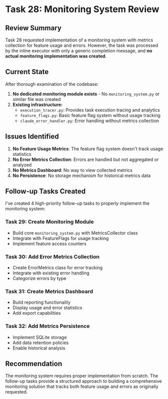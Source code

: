 # Task 28: Monitoring System Review

## Review Summary

Task 28 requested implementation of a monitoring system with metrics collection for feature usage and errors. However, the task was processed by the inline executor with only a generic completion message, and **no actual monitoring implementation was created**.

## Current State

After thorough examination of the codebase:

1. **No dedicated monitoring module exists** - No `monitoring_system.py` or similar file was created
2. **Existing infrastructure:**
   - `execution_tracer.py`: Provides task execution tracing and analytics
   - `feature_flags.py`: Basic feature flag system without usage tracking
   - `claude_error_handler.py`: Error handling without metrics collection

## Issues Identified

1. **No Feature Usage Metrics**: The feature flag system doesn't track usage statistics
2. **No Error Metrics Collection**: Errors are handled but not aggregated or analyzed
3. **No Metrics Dashboard**: No way to view collected metrics
4. **No Persistence**: No storage mechanism for historical metrics data

## Follow-up Tasks Created

I've created 4 high-priority follow-up tasks to properly implement the monitoring system:

### Task 29: Create Monitoring Module
- Build core `monitoring_system.py` with MetricsCollector class
- Integrate with FeatureFlags for usage tracking
- Implement feature access counters

### Task 30: Add Error Metrics Collection
- Create ErrorMetrics class for error tracking
- Integrate with existing error handling
- Categorize errors by type

### Task 31: Create Metrics Dashboard
- Build reporting functionality
- Display usage and error statistics
- Add export capabilities

### Task 32: Add Metrics Persistence
- Implement SQLite storage
- Add data retention policies
- Enable historical analysis

## Recommendation

The monitoring system requires proper implementation from scratch. The follow-up tasks provide a structured approach to building a comprehensive monitoring solution that tracks both feature usage and errors as originally requested.